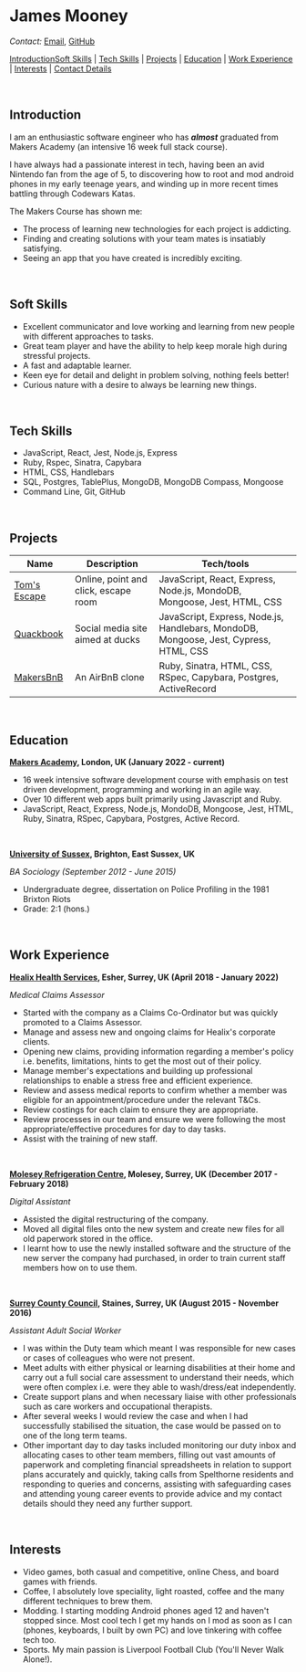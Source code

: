 # James Mooney

_Contact:_ [Email](mailto:jamesmooney93@gmail.com), [GitHub](https://github.com/jam9304)

[Introduction](#introduction)[Soft Skills](#soft-skills) | [Tech Skills](#tech-skills) | [Projects](#projects) | [Education](#education) | [Work Experience](#work-experience) | [Interests](#interests) | [Contact Details](#contact-details)

<br>

## Introduction

I am an enthusiastic software engineer who has _**almost**_ graduated from Makers Academy (an intensive 16 week full stack course).

I have always had a passionate interest in tech, having been an avid Nintendo fan from the age of 5, to discovering how to root and mod android phones in my early teenage years, and winding up in more recent times battling through Codewars Katas.

The Makers Course has shown me:

- The process of learning new technologies for each project is addicting.
- Finding and creating solutions with your team mates is insatiably satisfying.
- Seeing an app that you have created is incredibly exciting.

<br>

## Soft Skills

- Excellent communicator and love working and learning from new people with different approaches to tasks.
- Great team player and have the ability to help keep morale high during stressful projects.
- A fast and adaptable learner.
- Keen eye for detail and delight in problem solving, nothing feels better!
- Curious nature with a desire to always be learning new things.

<br>

## Tech Skills

- JavaScript, React, Jest, Node.js, Express
- Ruby, Rspec, Sinatra, Capybara
- HTML, CSS, Handlebars
- SQL, Postgres, TablePlus, MongoDB, MongoDB Compass, Mongoose
- Command Line, Git, GitHub

<br>

## Projects

| Name            | Description                          | Tech/tools                                                                             |
| --------------- | ------------------------------------ | -------------------------------------------------------------------------------------- |
| [Tom's Escape](https://github.com/jam9304/toms-escape-game)    | Online, point and click, escape room | JavaScript, React, Express, Node.js, MondoDB, Mongoose, Jest, HTML, CSS                |
| [Quackbook](https://github.com/jam9304/acebook-quack-overflow) | Social media site aimed at ducks     | JavaScript, Express, Node.js, Handlebars, MondoDB, Mongoose, Jest, Cypress, HTML, CSS  |
| [MakersBnB](https://github.com/jam9304/Makersbnb)              | An AirBnB clone                      | Ruby, Sinatra, HTML, CSS, RSpec, Capybara, Postgres, ActiveRecord                      |

<br>

## Education

**[Makers Academy](https://makers.tech/), London, UK (January 2022 - current)**

- 16 week intensive software development course with emphasis on test driven development, programming and working in an agile way.
- Over 10 different web apps built primarily using Javascript and Ruby.
- JavaScript, React, Express, Node.js, MondoDB, Mongoose, Jest, HTML, Ruby, Sinatra, RSpec, Capybara, Postgres, Active Record.

<br>

**[University of Sussex](https://www.sussex.ac.uk/), Brighton, East Sussex, UK**

_BA Sociology (September 2012 - June 2015)_

- Undergraduate degree, dissertation on Police Profiling in the 1981 Brixton Riots
- Grade: 2:1 (hons.)

<br>

## Work Experience

**[Healix Health Services](https://healixhealthservices.co.uk/), Esher, Surrey, UK (April 2018 - January 2022)**

_Medical Claims Assessor_

- Started with the company as a Claims Co-Ordinator but was quickly promoted to a Claims Assessor.
- Manage and assess new and ongoing claims for Healix's corporate clients.
- Opening new claims, providing information regarding a member's policy i.e. benefits, limitations, hints to get the most out of their policy.
- Manage member's expectations and building up professional relationships to enable a stress free and efficient experience.
- Review and assess medical reports to confirm whether a member was eligible for an appointment/procedure under the relevant T&Cs.
- Review costings for each claim to ensure they are appropriate.
- Review processes in our team and ensure we were following the most appropriate/effective procedures for day to day tasks.
- Assist with the training of new staff.

<br>

**[Molesey Refrigeration Centre](https://www.mrcentre.co.uk/), Molesey, Surrey, UK (December 2017 - February 2018)**  

_Digital Assistant_

- Assisted the digital restructuring of the company.
- Moved all digital files onto the new system and create new files for all old paperwork stored in the office. 
- I learnt how to use the newly installed software and the structure of the new server the company had purchased, in order to train current staff members how on to use them. 

<br>

**[Surrey County Council](https://www.surreycc.gov.uk/), Staines, Surrey, UK (August 2015 - November 2016)**

_Assistant Adult Social Worker_

- I was within the Duty team which meant I was responsible for new cases or cases of colleagues who were not present. 
- Meet adults with either physical or learning disabilities at their home and carry out a full social care assessment to understand their needs, which were often complex i.e. were they able to wash/dress/eat independently. 
- Create support plans and when necessary liaise with other professionals such as care workers and occupational therapists. 
- After several weeks I would review the case and when I had successfully stabilised the situation, the case would be passed on to one of the long term teams. 
- Other important day to day tasks included monitoring our duty inbox and allocating cases to other team members, filling out vast amounts of paperwork and completing financial spreadsheets in relation to support plans accurately and quickly, taking calls from Spelthorne residents and responding to queries and concerns, assisting with safeguarding cases and attending young career events to provide advice and my contact details should they need any further support.

<br>

## Interests

- Video games, both casual and competitive, online Chess, and board games with friends.
- Coffee, I absolutely love speciality, light roasted, coffee and the many different techniques to brew them.
- Modding. I starting modding Android phones aged 12 and haven't stopped since. Most cool tech I get my hands on I mod as soon as I can (phones, keyboards, I built by own PC) and love tinkering with coffee tech too.
- Sports. My main passion is Liverpool Football Club (You'll Never Walk Alone!).

